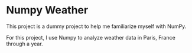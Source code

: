 # Numpy Weather

This project is a dummy project to help me familiarize myself with NumPy.

For this project, I use Numpy to analyze weather data in Paris, France through a year.
